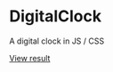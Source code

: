 # DigitalClock
A digital clock in JS / CSS

[View result](https://skario37.github.io/DigitalClock/)

